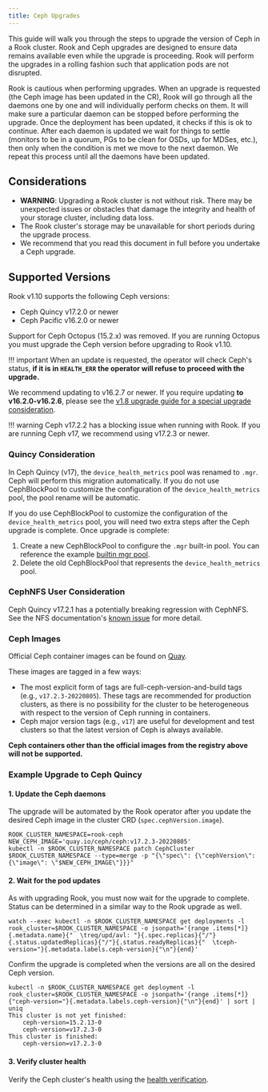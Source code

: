 ```yaml
---
title: Ceph Upgrades
---
```


This guide will walk you through the steps to upgrade the version of Ceph in a Rook cluster.
Rook and Ceph upgrades are designed to ensure data remains available even while
the upgrade is proceeding. Rook will perform the upgrades in a rolling fashion
such that application pods are not disrupted.

Rook is cautious when performing upgrades. When an upgrade is requested (the Ceph image has been
updated in the CR), Rook will go through all the daemons one by one and will individually perform
checks on them. It will make sure a particular daemon can be stopped before performing the upgrade.
Once the deployment has been updated, it checks if this is ok to continue. After each daemon is
updated we wait for things to settle (monitors to be in a quorum, PGs to be clean for OSDs, up for
MDSes, etc.), then only when the condition is met we move to the next daemon. We repeat this process
until all the daemons have been updated.

## Considerations

* **WARNING**: Upgrading a Rook cluster is not without risk. There may be unexpected issues or
  obstacles that damage the integrity and health of your storage cluster, including data loss.
* The Rook cluster's storage may be unavailable for short periods during the upgrade process.
* We recommend that you read this document in full before you undertake a Ceph upgrade.

## Supported Versions

Rook v1.10 supports the following Ceph versions:

* Ceph Quincy v17.2.0 or newer
* Ceph Pacific v16.2.0 or newer

Support for Ceph Octopus (15.2.x) was removed. If you are running Octopus you must upgrade the Ceph version
before upgrading to Rook v1.10.

!!! important
    When an update is requested, the operator will check Ceph's status,
    **if it is in `HEALTH_ERR` the operator will refuse to proceed with the upgrade.**

We recommend updating to v16.2.7 or newer. If you require updating **to v16.2.0-v16.2.6**,
please see the [v1.8 upgrade guide for a special upgrade consideration](https://rook.github.io/docs/rook/v1.8/ceph-upgrade.html#disable-bluestore_fsck_quick_fix_on_mount).

!!! warning
    Ceph v17.2.2 has a blocking issue when running with Rook. If you are running Ceph v17, we
    recommend using v17.2.3 or newer.

### Quincy Consideration

In Ceph Quincy (v17), the `device_health_metrics` pool was renamed to `.mgr`. Ceph will perform this
migration automatically. If you do not use CephBlockPool to customize the configuration of the
`device_health_metrics` pool, the pool rename will be automatic.

If you do use CephBlockPool to customize the configuration of the `device_health_metrics` pool, you
will need two extra steps after the Ceph upgrade is complete. Once upgrade is complete:

1. Create a new CephBlockPool to configure the `.mgr` built-in pool. You can reference the example
[builtin mgr pool](https://github.com/rook/rook/blob/master/deploy/examples/pool-builtin-mgr.yaml).
2. Delete the old CephBlockPool that represents the `device_health_metrics` pool.

### CephNFS User Consideration

Ceph Quincy v17.2.1 has a potentially breaking regression with CephNFS. See the NFS documentation's
[known issue](../CRDs/ceph-nfs-crd.md#ceph-v1721) for more detail.

### Ceph Images

Official Ceph container images can be found on [Quay](https://quay.io/repository/ceph/ceph?tab=tags).

These images are tagged in a few ways:

* The most explicit form of tags are full-ceph-version-and-build tags (e.g., `v17.2.3-20220805`).
  These tags are recommended for production clusters, as there is no possibility for the cluster to
  be heterogeneous with respect to the version of Ceph running in containers.
* Ceph major version tags (e.g., `v17`) are useful for development and test clusters so that the
  latest version of Ceph is always available.

**Ceph containers other than the official images from the registry above will not be supported.**

### Example Upgrade to Ceph Quincy

#### **1. Update the Ceph daemons**

The upgrade will be automated by the Rook operator after you update the desired Ceph image
in the cluster CRD (`spec.cephVersion.image`).

```console
ROOK_CLUSTER_NAMESPACE=rook-ceph
NEW_CEPH_IMAGE='quay.io/ceph/ceph:v17.2.3-20220805'
kubectl -n $ROOK_CLUSTER_NAMESPACE patch CephCluster $ROOK_CLUSTER_NAMESPACE --type=merge -p "{\"spec\": {\"cephVersion\": {\"image\": \"$NEW_CEPH_IMAGE\"}}}"
```

#### **2. Wait for the pod updates**

As with upgrading Rook, you must now wait for the upgrade to complete. Status can be determined in a
similar way to the Rook upgrade as well.

```console
watch --exec kubectl -n $ROOK_CLUSTER_NAMESPACE get deployments -l rook_cluster=$ROOK_CLUSTER_NAMESPACE -o jsonpath='{range .items[*]}{.metadata.name}{"  \treq/upd/avl: "}{.spec.replicas}{"/"}{.status.updatedReplicas}{"/"}{.status.readyReplicas}{"  \tceph-version="}{.metadata.labels.ceph-version}{"\n"}{end}'
```

Confirm the upgrade is completed when the versions are all on the desired Ceph version.

```console
kubectl -n $ROOK_CLUSTER_NAMESPACE get deployment -l rook_cluster=$ROOK_CLUSTER_NAMESPACE -o jsonpath='{range .items[*]}{"ceph-version="}{.metadata.labels.ceph-version}{"\n"}{end}' | sort | uniq
This cluster is not yet finished:
    ceph-version=15.2.13-0
    ceph-version=v17.2.3-0
This cluster is finished:
    ceph-version=v17.2.3-0
```

#### **3. Verify cluster health**

Verify the Ceph cluster's health using the [health verification](health-verification.md).
